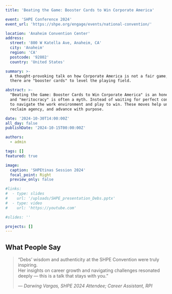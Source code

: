 ```yaml
---
title: 'Beating the Game: Booster Cards to Win Corporate America'

event: 'SHPE Conference 2024'
event_url: 'https://shpe.org/engage/events/national-convention/'

location: 'Anaheim Convention Center'
address:
  street: '800 W Katella Ave, Anaheim, CA'
  city: 'Anaheim'
  region: 'CA'
  postcode: '92802'
  country: 'United States'

summary: >-
  A thought-provoking talk on how Corporate America is not a fair game; but fear not,
  there are "booster cards" to level the playing field.

abstract: >-
  "Beating the Game: Booster Cards to Win Corporate America" is an honest talk: the workplace isn't fair
  and "meritocracy" is often a myth. Instead of waiting for perfect conditions, the talk offers practical advice
  to navigate the work environment and play to win. These moves help underrepresented professionals navigate bias,
  reclaim agency, and advance with purpose.

date: '2024-10-30T14:00:00Z'
all_day: false
publishDate: '2024-10-15T00:00:00Z'

authors:
  - admin

tags: []
featured: true

image:
  caption: 'SHPEtinas Session 2024'
  focal_point: Right
  preview_only: false

#links:
#  - type: slides
#    url: '/uploads/SHPE_presentation_Debs.pptx'
#  - type: video
#    url: 'https://youtube.com'

#slides: ''

projects: []
---
```


## What People Say

> “Debs’ wisdom and authenticity at the SHPE Convention were truly inspiring.  
> Her insights on career growth and navigating challenges resonated deeply — this is a talk that stays with you.”  
>
> — *Darwing Vargas, SHPE 2024 Attendee; Career Assistant, RPI*
